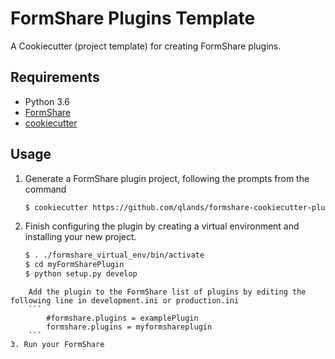 # FormShare Plugins Template

A Cookiecutter (project template) for creating FormShare plugins.

Requirements
------------

* Python 3.6
* [FormShare](https://github.com/qlands/formshare)
* [cookiecutter](https://cookiecutter.readthedocs.io/en/latest/installation.html)

Usage
-----

1. Generate a FormShare plugin project, following the prompts from the command
    ```sh
    $ cookiecutter https://github.com/qlands/formshare-cookiecutter-plugin
    ```
2. Finish configuring the plugin by creating a virtual environment and installing your new project. 
    ```sh
    $ . ./formshare_virtual_env/bin/activate
    $ cd myFormSharePlugin
    $ python setup.py develop
```
    Add the plugin to the FormShare list of plugins by editing the following line in development.ini or production.ini
    ```
        #formshare.plugins = examplePlugin
        formshare.plugins = myformshareplugin
    ```
3. Run your FormShare
